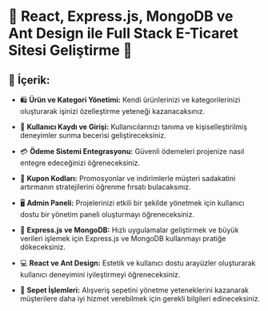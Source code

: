 # 🚀 React, Express.js, MongoDB ve Ant Design ile Full Stack E-Ticaret Sitesi Geliştirme 🛒


## 📌 İçerik:

- 🛍️ **Ürün ve Kategori Yönetimi:** Kendi ürünlerinizi ve kategorilerinizi oluşturarak işinizi özelleştirme yeteneği kazanacaksınız.

- 👥 **Kullanıcı Kaydı ve Girişi:** Kullanıcılarınızı tanıma ve kişiselleştirilmiş deneyimler sunma becerisi geliştireceksiniz.

- 💳 **Ödeme Sistemi Entegrasyonu:** Güvenli ödemeleri projenize nasıl entegre edeceğinizi öğreneceksiniz.

- 🎁 **Kupon Kodları:** Promosyonlar ve indirimlerle müşteri sadakatini artırmanın stratejilerini öğrenme fırsatı bulacaksınız.

- 🖥️ **Admin Paneli:** Projelerinizi etkili bir şekilde yönetmek için kullanıcı dostu bir yönetim paneli oluşturmayı öğreneceksiniz.

- 🚀 **Express.js ve MongoDB:** Hızlı uygulamalar geliştirmek ve büyük verileri işlemek için Express.js ve MongoDB kullanmayı pratiğe dökeceksiniz.

- 💻 **React ve Ant Design:** Estetik ve kullanıcı dostu arayüzler oluşturarak kullanıcı deneyimini iyileştirmeyi öğreneceksiniz.

- 🛒 **Sepet İşlemleri:** Alışveriş sepetini yönetme yeteneklerini kazanarak müşterilere daha iyi hizmet verebilmek için gerekli bilgileri edineceksiniz.

